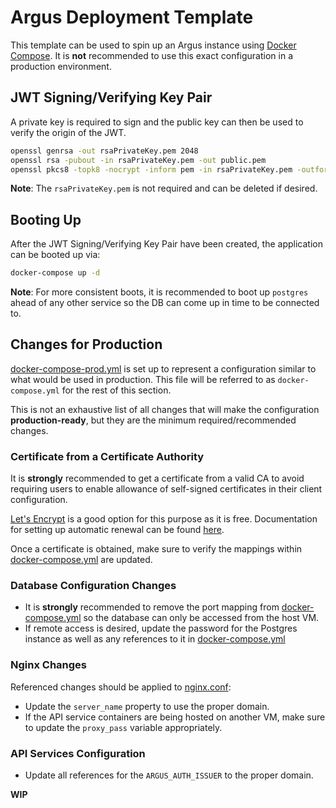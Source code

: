 # Argus Deployment Template

This template can be used to spin up an Argus instance using
[Docker Compose](https://docs.docker.com/compose/).
It is **not** recommended to use this exact configuration in a production
environment.

## JWT Signing/Verifying Key Pair

A private key is required to sign and the public key can then be used to verify
the origin of the JWT.

```bash
openssl genrsa -out rsaPrivateKey.pem 2048
openssl rsa -pubout -in rsaPrivateKey.pem -out public.pem
openssl pkcs8 -topk8 -nocrypt -inform pem -in rsaPrivateKey.pem -outform pem -out private.pem
```

**Note**: The `rsaPrivateKey.pem` is not required and can be deleted if desired.

## Booting Up

After the JWT Signing/Verifying Key Pair have been created, the application can
be booted up via:

```bash
docker-compose up -d
```

**Note**: For more consistent boots, it is recommended to boot up `postgres`
ahead of any other service so the DB can come up in time to be connected to.

## Changes for Production

[docker-compose-prod.yml](docker-compose-prod.yml) is set up to represent a
configuration similar to what would be used in production. This file will
be referred to as `docker-compose.yml` for the rest of this section.

This is not an exhaustive list of all changes that will make the configuration
**production-ready**, but they are the minimum required/recommended changes.

### Certificate from a Certificate Authority
It is **strongly** recommended to get a certificate from a valid CA to avoid
requiring users to enable allowance of self-signed certificates in their
client configuration.

[Let's Encrypt](https://letsencrypt.org/)
is a good option for this purpose as it is free. Documentation
for setting up automatic renewal can be found
[here](https://certbot.eff.org/).

Once a certificate is obtained, make sure to verify the mappings within
[docker-compose.yml](docker-compose.yml) are updated.

### Database Configuration Changes

- It is **strongly** recommended to remove the port mapping from
  [docker-compose.yml](docker-compose.yml) so the database can only
  be accessed from the host VM.
- If remote access is desired, update the password for the Postgres
  instance as well as any references to it in
  [docker-compose.yml](docker-compose.yml)

### Nginx Changes

Referenced changes should be applied to [nginx.conf](nginx.conf):
- Update the `server_name` property to use the proper domain.
- If the API service containers are being hosted on another VM, make sure to
  update the `proxy_pass` variable appropriately.

### API Services Configuration

- Update all references for the `ARGUS_AUTH_ISSUER` to the proper domain.

**WIP**
